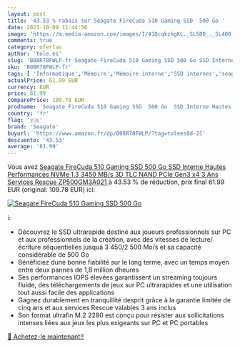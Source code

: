 ```yaml
---
layout: post
title: '43.53 % rabais sur Seagate FireCuda 510 Gaming SSD  500 Go '
date: 2021-10-09 11:44:56
image: 'https://m.media-amazon.com/images/I/41QcqkzkgKL._SL500_._SL400_.jpg'
comments: true
category: ofertas
author: 'tole.es'
slug: 'B08R78FWLP-fr Seagate FireCuda 510 Gaming SSD 500 Go SSD Interne Hautes...'
sku: 'B08R78FWLP-fr'
tags: [ 'Informatique','Mémoire','Mémoire interne','SSD internes','seagate', ]
actualPrice: 61.99 EUR
currency: EUR
price: 61.99
comparePrice: 109.78 EUR
prodname: 'Seagate FireCuda 510 Gaming SSD  500 Go  SSD Interne Hautes Performances  NVMe 1.3  3450 MB/s  3D TLC NAND  PCIe Gen3 x4  3 Ans Services Rescue  ZP500GM3A021 '
country: 'fr'
flag: '🇫🇷'
brand: 'Seagate'
buyurl: 'https://www.amazon.fr/dp/B08R78FWLP/?tag=tolees0d-21'
descuento: '43.53'
average: '61.99'
---
```


Vous avez [Seagate FireCuda 510 Gaming SSD  500 Go  SSD Interne Hautes Performances  NVMe 1.3  3450 MB/s  3D TLC NAND  PCIe Gen3 x4  3 Ans Services Rescue  ZP500GM3A021 ](https://www.amazon.fr/dp/B08R78FWLP/?tag=tolees0d-21)  à  43.53 % de réduction, prix final  61.99 EUR (original: 109.78 EUR) ici:

[![Seagate FireCuda 510 Gaming SSD  500 Go ](https://m.media-amazon.com/images/I/41QcqkzkgKL._SL500_._SL400_.jpg)](https://www.amazon.fr/dp/B08R78FWLP/?tag=tolees0d-21)

ℹ️:

- Découvrez le SSD ultrarapide destiné aux joueurs professionnels sur PC et aux professionnels de la création, avec des vitesses de lecture/écriture séquentielles jusquà 3 450/2 500 Mo/s et sa capacité considérable de 500 Go
- Bénéficiez dune bonne fiabilité sur le long terme, avec un temps moyen entre deux pannes de 1,8 million dheures
- Ses performances IOPS élevées garantissent un streaming toujours fluide, des téléchargements de jeux sur PC ultrarapides et une utilisation tout aussi facile des applications
- Gagnez durablement en tranquillité desprit grâce à la garantie limitée de cinq ans et aux services Rescue valables 3 ans inclus
- Son format ultrafin M.2 2280 est conçu pour résister aux sollicitations intenses liées aux jeux les plus exigeants sur PC et PC portables

[🛒 Achetez-le maintenant!!](https://www.amazon.fr/dp/B08R78FWLP/?tag=tolees0d-21)
